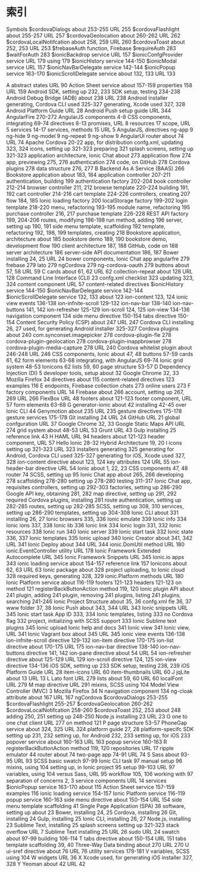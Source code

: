# 索引

Symbols
$cordovaDialogs
about 253-255
URL 255
$cordovaFlashlight
about 255-257
URL 257
$cordovaGeolocation
about 260-262
URL 262
$cordovaLocalNotifcation
about 258, 259
URL 260
$cordovaToast
about 252, 253
URL 253
$frebaseAuth function, Firebase
$requireAuth 283
$waitForAuth 283
$ionicBackdrop service
URL 157
$ionicConfgProvider service
URL 179
using 179
$ionicHistory service 144-150
$ionicModal service
URL 157
$ionicNavBarDelegate service 142-144
$ionicPopup service 163-170
$ionicScrollDelegate service
about 132, 133
URL 133

A
abstract states
URL 90
Action Sheet service
about 157-159
properties 158
URL 159
Android
SDK, setting up 232, 233
SDK setup, testing 234-238
Android Debug Bridge (ADB)
about 238
URL 238
Android installer
generating, Cordova CLI used 325-327
generating, Xcode used 327, 328
Android Platform Guide
URL 28
Android Push setup guide
URL 344
AngularFire 270-272
AngularJS
components 4-8
CSS components, integrating 69-74
directives 8-13
promises, URL 8
resources 17
scope, URL 5
services 14-17
services, methods 15
URL 5
AngularJS, directives
ng-app 9
ng-hide 9
ng-model 9
ng-repeat 9
ng-show 9
AngularUI router
about 74
URL 74
Apache Cordova 20-22
app, for distribution
confg.xml, updating 323, 324
icons, setting up 321-323
preparing 321
splash screens, setting up 321-323
application architecture, Ionic Chat
about 273
application ﬂow 274
app, previewing 275, 276
authentication 274
code, on GitHub 278
Cordova plugins 278
data structure 276, 277
B
Backend As A Service (BAAS) 266
Bookstore application
about 183, 184
application controller 207-211
authentication, building 199
authentication factory 202-204
book controller 212-214
browser controller 211, 212
browse template 220-224
building 191, 192
cart controller 214-216
cart template 224-226
controllers, creating 207
ﬂow 184, 185
Ionic loading factory 200
localStorage factory 199-202
login template 218-220
menu, refactoring 193-195
module name, refactoring 195
purchase controller 216, 217
purchase template 226-228
REST API factory 199, 204-206
routes, modifying 196-198
run method, adding 196
server, setting up 190, 191
side menu template, scaffolding 192
template, refactoring 192, 198, 199
templates, creating 218
Bookstore application, architecture
about 185
bookstore demo 189, 190
bookstore demo, development ﬂow 190
client architecture 187, 188
GitHub, code on 188
server architecture 186
server-side API documentation 186, 187
Bower
installing 24, 25
URL 24
bower components, Ionic Chat app
angularfre 279
frebase 279
lato 279
ngCordova 279
ng-cordova-oauth 279
buttons
about 57, 58
URL 59
C
cards
about 61, 62
URL 62
collection-repeat
about 128
URL 128
Command Line Interface (CLI) 23
confg.xml
checklist 323
updating 323, 324
content component
URL 57
content-related directives
$ionicHistory service 144-150
$ionicNavBarDelegate service 142-144
$ionicScrollDelegate service 132, 133
about 123
ion-content 123, 124
ionic view events 136-138
ion-infnite-scroll 129-132
ion-nav-bar 138-140
ion-nav-buttons 141, 142
ion-refresher 125-129
ion-scroll 124, 125
ion-view 134-136
navigation component 134
side menu directive 150-154
tabs directive 150-154
Content Security Policy (CSP)
about 247
URL 247
Cordova CLI
installing 26, 27
used, for generating
Android installer 325-327
Cordova plugins
about 240
com.synconset.imagepicker 278
cordova-plugin-fle 278
cordova-plugin-geolocation 278
cordova-plugin-inappbrowser 278
cordova-plugin-media-capture 278
URL 240
Cordova whitelist plugin
about 246-248
URL 246
CSS components, Ionic
about 47, 48
buttons 57-59
cards 61, 62
form elements 63-68
integrating, with AngularJS 69-74
Ionic grid system 48-53
Ionicons 62
lists 59, 60
page structure 53-57
D
Dependency Injection (DI) 5
developer tools, setup
about 32
Google Chrome 32, 33
Mozilla Firefox 34
directives
about 115
content-related directives 123
examples 116
E
endpoints, Firebase collection
chats 273
online users 273
F
factory components
URL 14
Firebase
about 266
account, setting up 267, 269
URL 266
FlexBox
URL 48
footers
about 121-123
footer component, URL 57
form elements 63-68
G
generator-ionic
about 42
installing 42-45
over Ionic CLI 44
Genymotion
about 235
URL 235
gesture directives 175-178
gesture services 175-178
Git
installing 24
URL 24
GitHub
URL 21
global confguration
URL 37
Google Chrome 32, 33
Google Static Maps API
URL 274
grid system
about 48-53
URL 53
Grunt
URL 43
Gulp
installing 25
reference link 43
H
HAML
URL 94
headers
about 121-123
header component, URL 57
Hello Ionic 28-32
Hybrid Architecture 19, 20
I
icons
setting up 321-323
URL 323
installers
generating 325
generating for Android,
Cordova CLI used 325-327
generating for iOS, Xcode used 327, 328
ion-content directive
about 123, 124
key attributes 124
URL 55
ion-header-bar directive
URL 54
Ionic
about 1, 22, 23
CSS components 47, 48
router 74
SCSS, setting up 95
Ionic Chat app
about 265, 266
developing 278
scaffolding 278-280
setting up 278-280
testing 311-317
Ionic Chat app, requisites
controllers, setting up 292-303
factories, setting up 286-290
Google API key, obtaining 281, 282
map directive, setting up 291, 292
required Cordova plugins, installing 281
route authentication, setting up 282-285
routes, setting up 282-285
SCSS, setting up 308, 310
services, setting up 286-290
templates, setting up 304-308
Ionic CLI
about 331
installing 26, 27
Ionic browsers 335, 336
Ionic emulate 339
Ionic info 334
Ionic ions 337, 338
Ionic lib 336
Ionic link 334
Ionic login 331, 332
Ionic resources 338
Ionic run 340
Ionic server 339
Ionic start task 332
Ionic state 336, 337
Ionic templates 335
Ionic upload 340
Ionic Creator
about 341, 342
URL 341
Ionic Deploy
about 344
URL 344
ionic.DomUtil method
URL 180
ionic.EventController utility
URL 178
Ionic Framework Extended Autocomplete
URL 345
Ionic Framework Snippets
URL 345
Ionic.io apps 343
ionic loading service
about 154-157
reference link 157
Ionicons
about 62, 63
URL 63
Ionic package
about 328
project uploading, to Ionic cloud 328
required keys, generating 328, 329
ionic.Platform methods
URL 180
Ionic Platform service
about 116-119
footers 121-123
headers 121-123
on method 121
registerBackButtonAction method 119, 120
Ionic plugin API
about 241
plugin, adding 241
plugin, removing 241
plugins, listing 241
plugins, searching 241-246
Ionic Project Structure
about 35, 36
confg.xml fle 36, 37
www folder 37, 38
Ionic Push
about 343, 344
URL 343
Ionic snippets
URL 345
Ionic start task
App ID 333, 334
Ionic templates, listing 333
no Cordova ﬂag 332
project, initializing with SCSS support 333
Ionic Sublime text plugins 345
Ionic upload
Ionic help and docs 341
Ionic view 341
Ionic view, URL 341
Ionic Vagrant box
about 345
URL 345
ionic view events 136-138
ion-infnite-scroll directive 129-132
ion-item directive 170-175
ion-list directive
about 170-175
URL 175
ion-nav-bar directive 138-140
ion-nav-buttons directive 141, 142
ion-pane directive
about 54
URL 54
ion-refresher directive
about 125-129
URL 129
ion-scroll directive 124, 125
ion-view directive 134-136
iOS
SDK, setting up 233
SDK setup, testing 238, 239
iOS Platform Guide
URL 28
item-icons
URL 60
item-thumbnails
URL 60
J
jqLite
about 13
URL 13
L
Lato font
URL 279
lists
about 59, 60
URL 60
localFont
URL 279
M
map directive
URL 291
mixins, SCSS
using 104
Model View Controller (MVC) 3
Mozilla Firefox 34
N
navigation component 134
ng-cloak attribute
about 167
URL 167
ngCordova
$cordovaDialogs 253-255
$cordovaFlashlight 255-257
$cordovaGeolocation 260-262
$cordovaLocalNotifcation 258-260
$cordovaToast 252, 253
about 248
adding 250, 251
setting up 248-250
Node.js
installing 23
URL 23
O
one to one chat client
URL 277
on method 121
P
page structure 53-57
PhoneGap service
about 324, 325
URL 324
platform guide 27, 28
platform-specifc SDK
setting up 231, 232
setting up, for Android 232, 233
setting up, for iOS 233
popover service
about 160-163
URL 163
popup service 160-163
R
registerBackButtonAction method 119, 120
repositories
URL 17
ripple emulator 44
router
about 74
two-page app 74-91
URL 74
S
Sass
about 93-95
URL 93
SCSS
basic swatch 97-99
Ionic CLI task 97
manual setup 96
mixins, using 104
setting up, in Ionic project 95
setup 99-103
URL 97
variables, using 104
versus Sass, URL 95
workﬂow 105, 106
working with 97
separation of concerns 2, 3
service components
URL 14
services
$ionicPopup service 163-170
about 115
Action Sheet service 157-159
examples 116
ionic loading service 154-157
Ionic Platform service 116-119
popup service 160-163
side menu directive
about 150-154
URL 154
side menu template
scaffolding 41
Single Page Application (SPA) 38
software, setting up
about 23
Bower, installing 24, 25
Cordova, installing 26
Git, installing 24
Gulp, installing 25
Ionic CLI, installing 26, 27
Node.js, installing 23
Sublime Text, installing 25
splash screens
setting up 321-323
stack overﬂow
URL 7
Sublime Text
installing 25
URL 26
sudo
URL 24
swatch
about 97-99
building 106-114
T
tabs directive
about 150-154
URL 151
tabs template
scaffolding 39, 40
Three-Way Data binding
about 270
URL 270
U
ui-sref directive
about 76
URL 76
utility services 179-181
V
variables, SCSS
using 104
W
widgets
URL 36
X
Xcode
used, for generating iOS installer 327, 328
Y
Yeoman
about 42
URL 42